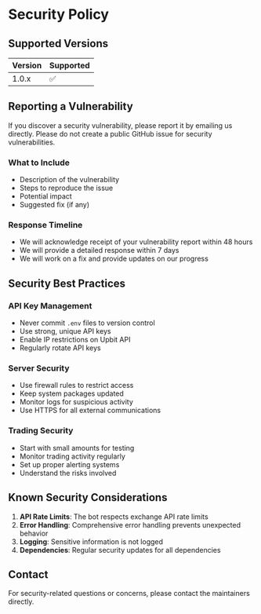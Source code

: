 # Security Policy

## Supported Versions

| Version | Supported          |
| ------- | ------------------ |
| 1.0.x   | :white_check_mark: |

## Reporting a Vulnerability

If you discover a security vulnerability, please report it by emailing us directly. Please do not create a public GitHub issue for security vulnerabilities.

### What to Include

- Description of the vulnerability
- Steps to reproduce the issue
- Potential impact
- Suggested fix (if any)

### Response Timeline

- We will acknowledge receipt of your vulnerability report within 48 hours
- We will provide a detailed response within 7 days
- We will work on a fix and provide updates on our progress

## Security Best Practices

### API Key Management
- Never commit `.env` files to version control
- Use strong, unique API keys
- Enable IP restrictions on Upbit API
- Regularly rotate API keys

### Server Security
- Use firewall rules to restrict access
- Keep system packages updated
- Monitor logs for suspicious activity
- Use HTTPS for all external communications

### Trading Security
- Start with small amounts for testing
- Monitor trading activity regularly
- Set up proper alerting systems
- Understand the risks involved

## Known Security Considerations

1. **API Rate Limits**: The bot respects exchange API rate limits
2. **Error Handling**: Comprehensive error handling prevents unexpected behavior
3. **Logging**: Sensitive information is not logged
4. **Dependencies**: Regular security updates for all dependencies

## Contact

For security-related questions or concerns, please contact the maintainers directly.
